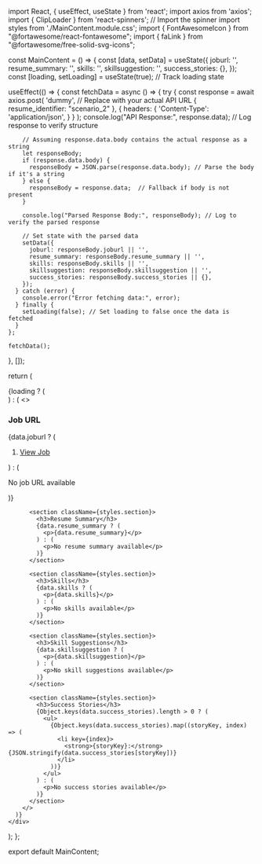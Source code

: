 import React, { useEffect, useState } from 'react';
import axios from 'axios';
import { ClipLoader } from 'react-spinners'; // Import the spinner
import styles from './MainContent.module.css';
import { FontAwesomeIcon } from "@fortawesome/react-fontawesome";
import { faLink } from "@fortawesome/free-solid-svg-icons";

const MainContent = () => {
  const [data, setData] = useState({
    joburl: '',
    resume_summary: '',
    skills: '',
    skillsuggestion: '',
    success_stories: {},
  });
  const [loading, setLoading] = useState(true); // Track loading state

  useEffect(() => {
    const fetchData = async () => {
      try {
        const response = await axios.post(
          'dummy',  // Replace with your actual API URL
          { resume_identifier: "scenario_2" },
          {
            headers: {
              'Content-Type': 'application/json',
            }
          }
        );
        console.log("API Response:", response.data); // Log response to verify structure

        // Assuming response.data.body contains the actual response as a string
        let responseBody;
        if (response.data.body) {
          responseBody = JSON.parse(response.data.body); // Parse the body if it's a string
        } else {
          responseBody = response.data;  // Fallback if body is not present
        }

        console.log("Parsed Response Body:", responseBody); // Log to verify the parsed response

        // Set state with the parsed data
        setData({
          joburl: responseBody.joburl || '',
          resume_summary: responseBody.resume_summary || '',
          skills: responseBody.skills || '',
          skillsuggestion: responseBody.skillsuggestion || '',
          success_stories: responseBody.success_stories || {},
        });
      } catch (error) {
        console.error("Error fetching data:", error);
      } finally {
        setLoading(false); // Set loading to false once the data is fetched
      }
    };

    fetchData();
  }, []);

  return (
    <div className={styles.mainContent}>
      {loading ? (
        <div className={styles.spinnerContainer}>
          <ClipLoader color="#36d7b7" loading={loading} size={50} />
        </div>
      ) : (
        <>
          <section className={styles.section}>
            <h3>Job URL</h3>
            {data.joburl ? (
              <ol className={styles.jobUrlList}>
                <li>
                  <a href={data.joburl} target="_blank" rel="noopener noreferrer">
                    <FontAwesomeIcon icon={faLink} className={styles.icon}/> View Job
                  </a>
                </li>
              </ol>
            ) : (
              <p>No job URL available</p>
            )}
          </section>

          <section className={styles.section}>
            <h3>Resume Summary</h3>
            {data.resume_summary ? (
              <p>{data.resume_summary}</p>
            ) : (
              <p>No resume summary available</p>
            )}
          </section>

          <section className={styles.section}>
            <h3>Skills</h3>
            {data.skills ? (
              <p>{data.skills}</p> 
            ) : (
              <p>No skills available</p>
            )}
          </section>

          <section className={styles.section}>
            <h3>Skill Suggestions</h3>
            {data.skillsuggestion ? (
              <p>{data.skillsuggestion}</p>  
            ) : (
              <p>No skill suggestions available</p>
            )}
          </section>

          <section className={styles.section}>
            <h3>Success Stories</h3>
            {Object.keys(data.success_stories).length > 0 ? (
              <ul>
                {Object.keys(data.success_stories).map((storyKey, index) => (
                  <li key={index}>
                    <strong>{storyKey}:</strong> {JSON.stringify(data.success_stories[storyKey])}
                  </li>
                ))}
              </ul>
            ) : (
              <p>No success stories available</p>
            )}
          </section>
        </>
      )}
    </div>
  );
};

export default MainContent;
